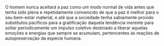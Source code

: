 ﻿O homem nunca aceitará a paz como um modo normal de vida antes que tenha sido plena e repetidamente convencido de que a paz é melhor para o seu bem-estar material, e até que a sociedade tenha sabiamente provido substitutos pacíficos para a gratificação daquela tendência inerente para soltar periodicamente um impulso coletivo destinado a liberar aquelas emoções e energias que sempre se acumulam, pertencentes às reações de autopreservação da espécie humana.